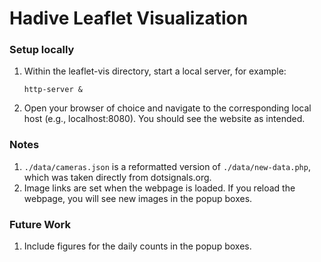 # Hadive Leaflet Visualization

### Setup locally
1. Within the leaflet-vis directory, start a local server, for example:
	```
	http-server &
	````
2. Open your browser of choice and navigate to the corresponding local host (e.g., localhost:8080). You should see the website as intended. 

### Notes
1. `./data/cameras.json` is a reformatted version of `./data/new-data.php`, which was taken directly from dotsignals.org.
2. Image links are set when the webpage is loaded. If you reload the webpage, you will see new images in the popup boxes.

### Future Work
1. Include figures for the daily counts in the popup boxes.

